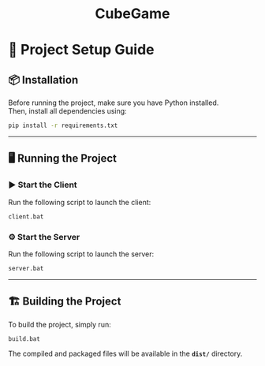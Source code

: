 <h1 style="text-align:center">CubeGame</h1>

# 🚀 Project Setup Guide

## 📦 Installation

Before running the project, make sure you have Python installed.  
Then, install all dependencies using:

```bash
pip install -r requirements.txt
```

---

## 🖥️ Running the Project

### ▶️ Start the Client
Run the following script to launch the client:
```bash
client.bat
```

### ⚙️ Start the Server
Run the following script to launch the server:
```bash
server.bat
```

---

## 🏗️ Building the Project

To build the project, simply run:
```bash
build.bat
```

The compiled and packaged files will be available in the **`dist/`** directory.